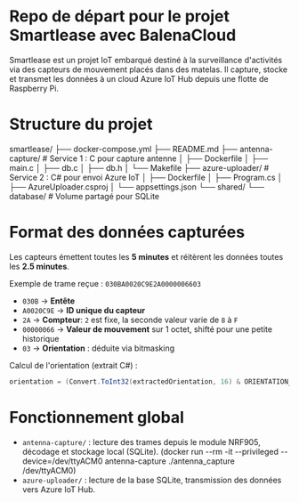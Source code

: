 # Repo de départ pour le projet **Smartlease** avec BalenaCloud

Smartlease est un projet IoT embarqué destiné à la surveillance d'activités via des capteurs de mouvement placés dans des matelas. Il capture, stocke et transmet les données à un cloud Azure IoT Hub depuis une flotte de Raspberry Pi.

# Structure du projet
smartlease/
├── docker-compose.yml
├── README.md
├── antenna-capture/         # Service 1 : C pour capture antenne
│   ├── Dockerfile
│   ├── main.c
│   ├── db.c
│   ├── db.h
│   └── Makefile
├── azure-uploader/          # Service 2 : C# pour envoi Azure IoT
│   ├── Dockerfile
│   ├── Program.cs
│   ├── AzureUploader.csproj
│   └── appsettings.json
└── shared/
    └── database/            # Volume partagé pour SQLite

# Format des données capturées
Les capteurs émettent toutes les **5 minutes** et réitèrent les données toutes les **2.5 minutes**.

Exemple de trame reçue : `030BA0020C9E2A0000006603`

- `030B` → **Entête**
- `A0020C9E` → **ID unique du capteur**
- `2A` → **Compteur**: `2` est fixe, la seconde valeur varie de `8` à `F`
- `00000066` → **Valeur de mouvement** sur 1 octet, shifté pour une petite historique
- `03` → **Orientation** : déduite via bitmasking

Calcul de l'orientation (extrait C#) :
```csharp
orientation = (Convert.ToInt32(extractedOrientation, 16) & ORIENTATION_THRESHOLD) > 0 ? 1 : 0;
```

# Fonctionnement global
- `antenna-capture/` : lecture des trames depuis le module NRF905, décodage et stockage local (SQLite).
  (docker run --rm -it --privileged --device=/dev/ttyACM0 antenna-capture ./antenna_capture /dev/ttyACM0)
- `azure-uploader/` : lecture de la base SQLite, transmission des données vers Azure IoT Hub.
